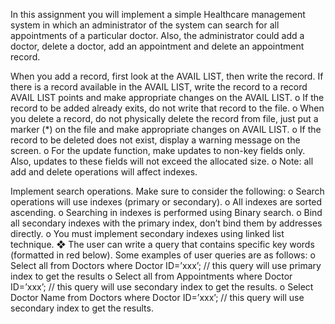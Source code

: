 In this assignment you will implement a simple Healthcare management system in which an
administrator of the system can search for all appointments of a particular doctor. Also, the
administrator could add a doctor, delete a doctor, add an appointment and delete an
appointment record. 

When you add a record, first look at the AVAIL LIST, then write the record. If there
is a record available in the AVAIL LIST, write the record to a record AVAIL LIST
points and make appropriate changes on the AVAIL LIST.
o If the record to be added already exits, do not write that record to the file.
o When you delete a record, do not physically delete the record from file, just put a
marker (*) on the file and make appropriate changes on AVAIL LIST.
o If the record to be deleted does not exist, display a warning message on the screen.
o For the update function, make updates to non-key fields only. Also, updates to these
fields will not exceed the allocated size.
o Note: all add and delete operations will affect indexes.

Implement search operations. Make sure to consider the following:
o Search operations will use indexes (primary or secondary).
o All indexes are sorted ascending.
o Searching in indexes is performed using Binary search.
o Bind all secondary indexes with the primary index, don’t bind them by addresses
directly.
o You must implement secondary indexes using linked list technique.
❖ The user can write a query that contains specific key words (formatted in red below). Some
examples of user queries are as follows:
o Select all from Doctors where Doctor ID=’xxx’; // this query will use primary index to get the
results
o Select all from Appointments where Doctor ID=’xxx’; // this query will use secondary index to
get the results.
o Select Doctor Name from Doctors where Doctor ID=’xxx’; // this query will use secondary
index to get the results.

